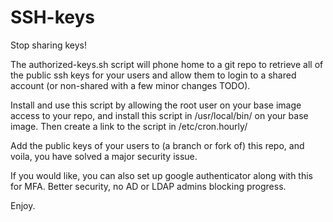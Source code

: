 # SSH-keys

Stop sharing keys!  

The authorized-keys.sh script will phone home to a git repo to retrieve all of the public ssh keys for your users and allow them to login to a shared account (or non-shared with a few minor changes TODO).

Install and use this script by allowing the root user on your base image access to your repo, and install this script in /usr/local/bin/ on your base image.  Then create a link to the script in /etc/cron.hourly/

Add the public keys of your users to (a branch or fork of) this repo, and voila, you have solved a major security issue. 

If you would like, you can also set up google authenticator along with this for MFA. Better security, no AD or LDAP admins blocking progress.

Enjoy.
